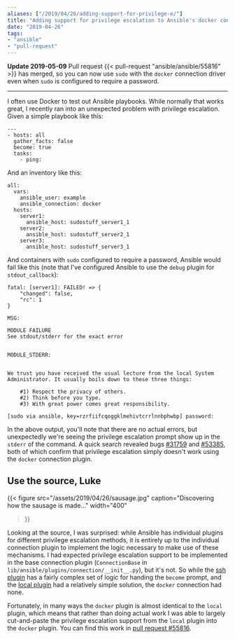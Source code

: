 ```yaml
---
aliases: ["/2019/04/26/adding-support-for-privilege-e/"]
title: "Adding support for privilege escalation to Ansible's docker connection driver"
date: "2019-04-26"
tags:
- "ansible"
- "pull-request"
---
```


**Update 2019-05-09** Pull request {{< pull-request "ansible/ansible/55816" >}} has merged, so you can now use `sudo` with the `docker` connection driver even when `sudo` is configured to require a password.

---

I often use Docker to test out Ansible playbooks.  While normally that works great, I recently ran into an unexpected problem with privilege escalation.  Given a simple playbook like this:

    ---
    - hosts: all
      gather_facts: false
      become: true
      tasks:
        - ping:

And an inventory like this:

    all:
      vars:
        ansible_user: example
        ansible_connection: docker
      hosts:
        server1:
          ansible_host: sudostuff_server1_1
        server2:
          ansible_host: sudostuff_server2_1
        server3:
          ansible_host: sudostuff_server3_1

And containers with `sudo` configured to require a password, Ansible would fail like this (note that I've configured Ansible to use the `debug` plugin for `stdout_callback`):

```
fatal: [server1]: FAILED! => {
    "changed": false,
    "rc": 1
}

MSG:

MODULE FAILURE
See stdout/stderr for the exact error


MODULE_STDERR:


We trust you have received the usual lecture from the local System
Administrator. It usually boils down to these three things:

    #1) Respect the privacy of others.
    #2) Think before you type.
    #3) With great power comes great responsibility.

[sudo via ansible, key=rzrfiifcqoggklmehivtcrrlnnbphwbp] password:
```

In the above output, you'll note that there are no actual errors, but unexpectedly we're seeing the privilege escalation prompt show up in the `stderr` of the command.  A quick search revealed bugs [#31759][] and [#53385], both of which confirm that privilege escalation simply doesn't work using the `docker` connection plugin.

[#53385]: https://github.com/ansible/ansible/issues/53385
[#31759]: https://github.com/ansible/ansible/issues/31759

## Use the source, Luke

{{< figure
src="/assets/2019/04/26/sausage.jpg"
caption="Discovering how the sausage is made..."
width="400"
>}}

Looking at the source, I was surprised: while Ansible has individual plugins for different privilege escalation methods, it is entirely up to the individual connection plugin to implement the logic necessary to make use of these mechanisms. I had expected privilege escalation support to be implemented in the base connection plugin (`ConnectionBase` in `lib/ansible/plugins/connection/__init__.py`), but it's not.  So while the [ssh plugin][] has a fairly complex set of logic for handing the `become` prompt, and the [local plugin][] had a relatively simple solution, the `docker` connection had none.

Fortunately, in many ways the `docker` plugin is almost identical to the `local` plugin, which means that rather than doing actual work I was able to largely cut-and-paste the privilege escalation support from the `local` plugin into the `docker` plugin.  You can find this work in [pull request #55816][#55816].

[#55816]: https://github.com/ansible/ansible/pull/55816
[ssh plugin]: https://github.com/ansible/ansible/blob/devel/lib/ansible/plugins/connection/ssh.py
[local plugin]: https://github.com/ansible/ansible/blob/devel/lib/ansible/plugins/connection/local.py
